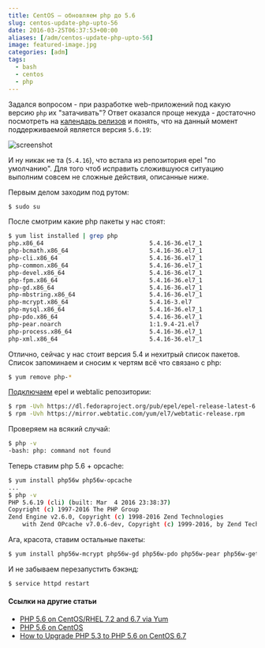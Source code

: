 ```yaml
---
title: CentOS — обновляем php до 5.6
slug: centos-update-php-upto-56
date: 2016-03-25T06:37:53+00:00
aliases: [/adm/centos-update-php-upto-56]
image: featured-image.jpg
categories: [adm]
tags:
  - bash
  - centos
  - php
---
```


Задался вопросом - при разработке web-приложений под какую версию `php` их "затачивать"? Ответ оказался проще некуда - достаточно посмотреть на [календарь релизов](http://php.net/supported-versions.php) и понять, что на данный момент поддерживаемой является версия `5.6.19`:

<!--more-->

![screenshot](https://hsto.org/webt/uf/eu/sl/ufeuslvrezgjfdxqcxf5ixs5y2e.png)

И ну никак не та (`5.4.16`), что встала из репозитория epel "по умолчанию". Для того чтоб исправить сложившуюся ситуацию выполним совсем не сложные действия, описанные ниже.

Первым делом заходим под рутом:

```bash
$ sudo su
```

После смотрим какие php пакеты у нас стоят:

```bash
$ yum list installed | grep php
php.x86_64                              5.4.16-36.el7_1                @updates
php-bcmath.x86_64                       5.4.16-36.el7_1                @updates
php-cli.x86_64                          5.4.16-36.el7_1                @updates
php-common.x86_64                       5.4.16-36.el7_1                @updates
php-devel.x86_64                        5.4.16-36.el7_1                @updates
php-fpm.x86_64                          5.4.16-36.el7_1                @updates
php-gd.x86_64                           5.4.16-36.el7_1                @updates
php-mbstring.x86_64                     5.4.16-36.el7_1                @updates
php-mcrypt.x86_64                       5.4.16-3.el7                   @epel
php-mysql.x86_64                        5.4.16-36.el7_1                @updates
php-pdo.x86_64                          5.4.16-36.el7_1                @updates
php-pear.noarch                         1:1.9.4-21.el7                 @base
php-process.x86_64                      5.4.16-36.el7_1                @updates
php-xml.x86_64                          5.4.16-36.el7_1                @updates
```

Отлично, сейчас у нас стоит версия 5.4 и нехитрый список пакетов. Список запоминаем и сносим к чертям всё что связано с php:

```bash
$ yum remove php-*
```

[Подключаем](http://devdocs.magento.com/guides/v2.0/install-gde/prereq/php-centos.html#instgde-prereq-php56-install-centos) epel и webtalic репозитории:

```bash
$ rpm -Uvh https://dl.fedoraproject.org/pub/epel/epel-release-latest-6.noarch.rpm
$ rpm -Uvh https://mirror.webtatic.com/yum/el7/webtatic-release.rpm
```

Проверяем на всякий случай:

```bash
$ php -v
-bash: php: command not found
```

Теперь ставим php 5.6 + opcache:

```bash
$ yum install php56w php56w-opcache
...
$ php -v
PHP 5.6.19 (cli) (built: Mar  4 2016 23:38:37)
Copyright (c) 1997-2016 The PHP Group
Zend Engine v2.6.0, Copyright (c) 1998-2016 Zend Technologies
    with Zend OPcache v7.0.6-dev, Copyright (c) 1999-2016, by Zend Technologies
```

Ага, красота, ставим остальные пакеты:

```bash
$ yum install php56w-mcrypt php56w-gd php56w-pdo php56w-pear php56w-gettext php56w-xml php56w-mysql php56w-intl php56w-mbstring
```

И не забываем перезапустить бэкэнд:

```bash
$ service httpd restart
```

#### Ссылки на другие статьи

* [PHP 5.6 on CentOS/RHEL 7.2 and 6.7 via Yum](https://webtatic.com/packages/php56/)
* [PHP 5.6 on CentOS](http://devdocs.magento.com/guides/v2.0/install-gde/prereq/php-centos.html#instgde-prereq-php56-install-centos)
* [How to Upgrade PHP 5.3 to PHP 5.6 on CentOS 6.7](https://www.zerostopbits.com/how-to-upgrade-php-5-3-to-php-5-6-on-centos-6-7/)
